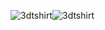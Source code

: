 ![3dtshirt](https://github.com/prashant41/3D_Tshirt-Design-Website/assets/30230584/b563fb19-dfb1-407f-8f1b-6288e3a55bb4)![3dtshirt](https://github.com/prashant41/3D_Tshirt-Design-Website/assets/30230584/48a933ce-c565-466b-9e85-e22a8948221a)
